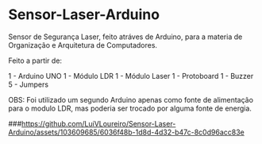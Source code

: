 # Sensor-Laser-Arduino
Sensor de Segurança Laser, feito atráves de Arduino, para a materia de Organização e Arquitetura de Computadores.

Feito a partir de:

1 - Arduino UNO
1 - Módulo LDR
1 - Módulo Laser
1 - Protoboard
1 - Buzzer
5 - Jumpers

OBS: Foi utilizado um segundo Arduino apenas como fonte de alimentação para o modulo LDR, mas poderia ser trocado por alguma fonte de energia.

###https://github.com/LuiVLoureiro/Sensor-Laser-Arduino/assets/103609685/6036f48b-1d8d-4d32-b47c-8c0d96acc83e

